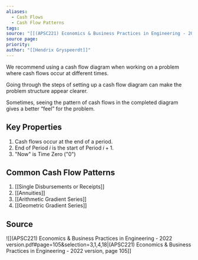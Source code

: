 ```yaml
---
aliases:
  - Cash Flows
  - Cash Flow Patterns
tags: 
source: "[[(APSC221) Economics & Business Practices in Engineering - 2022 version.pdf#page=105&selection=3,1,4,18|(APSC221) Economics & Business Practices in Engineering - 2022 version, page 105]]"
source page: 
priority: 
author: "[[Hendrix Gryspeerdt]]"
---
```

We recommend using a cash flow diagram when working on a problem where cash flows occur at different times. 

Going through the steps of setting up a cash flow diagram can make the problem structure appear clearer. 

Sometimes, seeing the pattern of cash flows in the completed diagram gives a better “feel” for the problem. 

## Key Properties
1. Cash flows occur at the end of a period.
2. End of Period $i$ is the start of Period $i+1$.
3. "Now" is Time Zero ("0")

## Common Cash Flow Patterns
1. [[Single Disbursements or Receipts]]
2. [[Annuities]]
3. [[Arithmetic Gradient Series]]
4. [[Geometric Gradient Series]]

## Source
![[(APSC221) Economics & Business Practices in Engineering - 2022 version.pdf#page=105&selection=3,1,4,18|(APSC221) Economics & Business Practices in Engineering - 2022 version, page 105]]